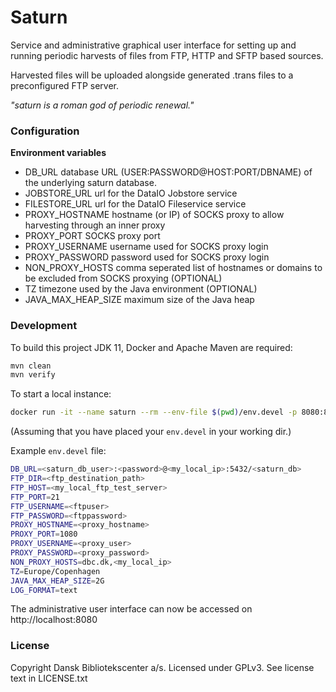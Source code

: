Saturn
======

Service and administrative graphical user interface for setting up and running periodic harvests of files from
FTP, HTTP and SFTP based sources.

Harvested files will be uploaded alongside generated .trans files to a preconfigured FTP server.

*"saturn is a roman god of periodic renewal."*

### Configuration

**Environment variables**

* DB_URL database URL (USER:PASSWORD@HOST:PORT/DBNAME) of the underlying saturn database.
* JOBSTORE_URL url for the DataIO Jobstore service
* FILESTORE_URL url for the DataIO Fileservice service
* PROXY_HOSTNAME hostname (or IP) of SOCKS proxy to allow harvesting through an inner proxy
* PROXY_PORT SOCKS proxy port
* PROXY_USERNAME username used for SOCKS proxy login
* PROXY_PASSWORD password used for SOCKS proxy login
* NON_PROXY_HOSTS comma seperated list of hostnames or domains to be excluded from SOCKS proxying (OPTIONAL)
* TZ timezone used by the Java environment (OPTIONAL)
* JAVA_MAX_HEAP_SIZE maximum size of the Java heap

### Development

To build this project JDK 11, Docker and Apache Maven are required:

```bash
mvn clean
mvn verify
```

To start a local instance:

```bash
docker run -it --name saturn --rm --env-file $(pwd)/env.devel -p 8080:8080 docker-metascrum.artifacts.dbccloud.dk/saturn-service:devel
```
(Assuming that you have placed your ```env.devel``` in your working dir.)

Example ``env.devel`` file:
```bash
DB_URL=<saturn_db_user>:<password>@<my_local_ip>:5432/<saturn_db>
FTP_DIR=<ftp_destination_path>
FTP_HOST=<my_local_ftp_test_server>
FTP_PORT=21
FTP_USERNAME=<ftpuser>
FTP_PASSWORD=<ftppassword>
PROXY_HOSTNAME=<proxy_hostname>
PROXY_PORT=1080
PROXY_USERNAME=<proxy_user>
PROXY_PASSWORD=<proxy_password>
NON_PROXY_HOSTS=dbc.dk,<my_local_ip>
TZ=Europe/Copenhagen
JAVA_MAX_HEAP_SIZE=2G
LOG_FORMAT=text
```

The administrative user interface can now be accessed on http://localhost:8080

### License

Copyright Dansk Bibliotekscenter a/s. Licensed under GPLv3.
See license text in LICENSE.txt
